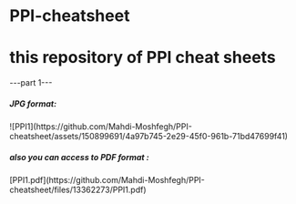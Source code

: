 # PPI-cheatsheet
<h1>this repository of PPI cheat sheets</h1>
<div>---part 1---
<h5>JPG format:</h5>
![PPI1](https://github.com/Mahdi-Moshfegh/PPI-cheatsheet/assets/150899691/4a97b745-2e29-45f0-961b-71bd47699f41)
<h5>also you can access to PDF format :</h5>
[PPI1.pdf](https://github.com/Mahdi-Moshfegh/PPI-cheatsheet/files/13362273/PPI1.pdf)
</div>
